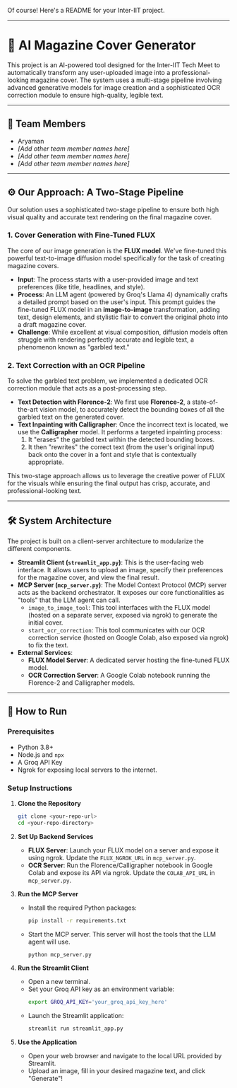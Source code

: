 Of course\! Here's a README for your Inter-IIT project.

-----

# 📰 AI Magazine Cover Generator

This project is an AI-powered tool designed for the Inter-IIT Tech Meet to automatically transform any user-uploaded image into a professional-looking magazine cover. The system uses a multi-stage pipeline involving advanced generative models for image creation and a sophisticated OCR correction module to ensure high-quality, legible text.

-----

## 👥 Team Members

  * Aryaman
  * *[Add other team member names here]*
  * *[Add other team member names here]*
  * *[Add other team member names here]*

-----

## ⚙️ Our Approach: A Two-Stage Pipeline

Our solution uses a sophisticated two-stage pipeline to ensure both high visual quality and accurate text rendering on the final magazine cover.

### 1\. Cover Generation with Fine-Tuned FLUX

The core of our image generation is the **FLUX model**. We've fine-tuned this powerful text-to-image diffusion model specifically for the task of creating magazine covers.

  * **Input**: The process starts with a user-provided image and text preferences (like title, headlines, and style).
  * **Process**: An LLM agent (powered by Groq's Llama 4) dynamically crafts a detailed prompt based on the user's input. This prompt guides the fine-tuned FLUX model in an **image-to-image** transformation, adding text, design elements, and stylistic flair to convert the original photo into a draft magazine cover.
  * **Challenge**: While excellent at visual composition, diffusion models often struggle with rendering perfectly accurate and legible text, a phenomenon known as "garbled text."

### 2\. Text Correction with an OCR Pipeline

To solve the garbled text problem, we implemented a dedicated OCR correction module that acts as a post-processing step.

  * **Text Detection with Florence-2**: We first use **Florence-2**, a state-of-the-art vision model, to accurately detect the bounding boxes of all the garbled text on the generated cover.
  * **Text Inpainting with Calligrapher**: Once the incorrect text is located, we use the **Calligrapher** model. It performs a targeted inpainting process:
    1.  It "erases" the garbled text within the detected bounding boxes.
    2.  It then "rewrites" the correct text (from the user's original input) back onto the cover in a font and style that is contextually appropriate.

This two-stage approach allows us to leverage the creative power of FLUX for the visuals while ensuring the final output has crisp, accurate, and professional-looking text.

-----

## 🛠️ System Architecture

The project is built on a client-server architecture to modularize the different components.

  * **Streamlit Client (`streamlit_app.py`)**: This is the user-facing web interface. It allows users to upload an image, specify their preferences for the magazine cover, and view the final result.
  * **MCP Server (`mcp_server.py`)**: The Model Context Protocol (MCP) server acts as the backend orchestrator. It exposes our core functionalities as "tools" that the LLM agent can call.
      * `image_to_image_tool`: This tool interfaces with the FLUX model (hosted on a separate server, exposed via ngrok) to generate the initial cover.
      * `start_ocr_correction`: This tool communicates with our OCR correction service (hosted on Google Colab, also exposed via ngrok) to fix the text.
  * **External Services**:
      * **FLUX Model Server**: A dedicated server hosting the fine-tuned FLUX model.
      * **OCR Correction Server**: A Google Colab notebook running the Florence-2 and Calligrapher models.

-----

## 🚀 How to Run

### Prerequisites

  * Python 3.8+
  * Node.js and `npx`
  * A Groq API Key
  * Ngrok for exposing local servers to the internet.

### Setup Instructions

1.  **Clone the Repository**

    ```bash
    git clone <your-repo-url>
    cd <your-repo-directory>
    ```

2.  **Set Up Backend Services**

      * **FLUX Server**: Launch your FLUX model on a server and expose it using ngrok. Update the `FLUX_NGROK_URL` in `mcp_server.py`.
      * **OCR Server**: Run the Florence/Calligrapher notebook in Google Colab and expose its API via ngrok. Update the `COLAB_API_URL` in `mcp_server.py`.

3.  **Run the MCP Server**

      * Install the required Python packages:
        ```bash
        pip install -r requirements.txt
        ```
      * Start the MCP server. This server will host the tools that the LLM agent will use.
        ```bash
        python mcp_server.py
        ```

4.  **Run the Streamlit Client**

      * Open a new terminal.
      * Set your Groq API key as an environment variable:
        ```bash
        export GROQ_API_KEY='your_groq_api_key_here'
        ```
      * Launch the Streamlit application:
        ```bash
        streamlit run streamlit_app.py
        ```

5.  **Use the Application**

      * Open your web browser and navigate to the local URL provided by Streamlit.
      * Upload an image, fill in your desired magazine text, and click "Generate"\!
